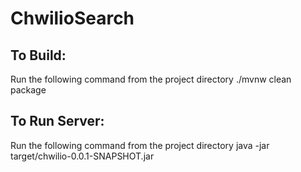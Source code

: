 # ChwilioSearch

## To Build:
Run the following command from the project directory
./mvnw clean package

## To Run Server:
Run the following command from the project directory
java -jar target/chwilio-0.0.1-SNAPSHOT.jar
